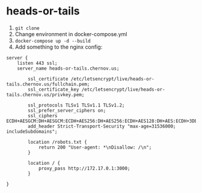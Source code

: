 # heads-or-tails

1. `git clone`
1. Change environment in docker-compose.yml
1. `docker-compose up -d --build`
1. Add something to the nginx config:
```
server {
	listen 443 ssl;
	server_name heads-or-tails.chernov.us;

        ssl_certificate /etc/letsencrypt/live/heads-or-tails.chernov.us/fullchain.pem;
        ssl_certificate_key /etc/letsencrypt/live/heads-or-tails.chernov.us/privkey.pem;
 
        ssl_protocols TLSv1 TLSv1.1 TLSv1.2;
        ssl_prefer_server_ciphers on;
		ssl_ciphers ECDH+AESGCM:DH+AESGCM:ECDH+AES256:DH+AES256:ECDH+AES128:DH+AES:ECDH+3DES:DH+3DES:RSA+AESGCM:RSA+AES:RSA+3DES:!aNULL:!MD5:!DSS;
		add_header Strict-Transport-Security "max-age=31536000; includeSubdomains";

		location /robots.txt {
			return 200 "User-agent: *\nDisallow: /\n";
		}

		location / {
			proxy_pass http://172.17.0.1:3000;
		}

}
```

